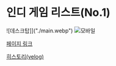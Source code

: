 <!-- @format -->

# 인디 게임 리스트(No.1)

![데스크탑]]("./main.webp")
![모바일]("./mobile.webp")

[페이지 링크](https://walrus811.github.io/indie-game-list/)

[히스토리(velog)](https://velog.io/@walrus811/1-%EA%B6%8C%EC%9E%A5-%EC%9D%B8%EB%94%94%EA%B2%8C%EC%9E%84-%EB%AA%A9%EB%A1%9D)
